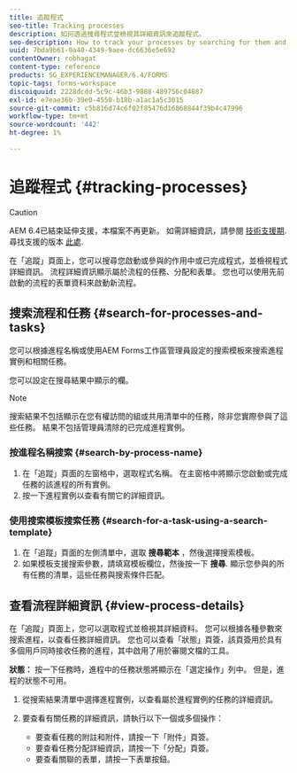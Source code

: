 ```yaml
---
title: 追蹤程式
seo-title: Tracking processes
description: 如何透過搜尋程式並檢視其詳細資訊來追蹤程式。
seo-description: How to track your processes by searching for them and viewing their details.
uuid: 7bda9b61-0a40-4349-9aee-dc6636e5e692
contentOwner: robhagat
content-type: reference
products: SG_EXPERIENCEMANAGER/6.4/FORMS
topic-tags: forms-workspace
discoiquuid: 2228dcdd-5c9c-46b3-9888-489756c04887
exl-id: e7eae36b-39e0-4550-b18b-a1ac1a5c3015
source-git-commit: c5b816d74c6f02f85476d16868844f39b4c47996
workflow-type: tm+mt
source-wordcount: '442'
ht-degree: 1%

---
```


# 追蹤程式 {#tracking-processes}

>[!CAUTION]
>
>AEM 6.4已結束延伸支援，本檔案不再更新。 如需詳細資訊，請參閱 [技術支援期](https://helpx.adobe.com//tw/support/programs/eol-matrix.html). 尋找支援的版本 [此處](https://experienceleague.adobe.com/docs/).

在「追蹤」頁面上，您可以搜尋您啟動或參與的作用中或已完成程式，並檢視程式詳細資訊。 流程詳細資訊顯示屬於流程的任務、分配和表單。 您也可以使用先前啟動的流程的表單資料來啟動新流程。

## 搜索流程和任務 {#search-for-processes-and-tasks}

您可以根據進程名稱或使用AEM Forms工作區管理員設定的搜索模板來搜索進程實例和相關任務。

您可以設定在搜尋結果中顯示的欄。

>[!NOTE]
>
>搜索結果不包括顯示在您有權訪問的組或共用清單中的任務，除非您實際參與了這些任務。 結果不包括管理員清除的已完成進程實例。

### 按進程名稱搜索 {#search-by-process-name}

1. 在「追蹤」頁面的左窗格中，選取程式名稱。 在主窗格中將顯示您啟動或完成任務的該進程的所有實例。
1. 按一下進程實例以查看有關它的詳細資訊。

### 使用搜索模板搜索任務 {#search-for-a-task-using-a-search-template}

1. 在「追蹤」頁面的左側清單中，選取 **搜尋範本** ，然後選擇搜索模板。
1. 如果模板支援搜索參數，請填寫模板欄位，然後按一下 **搜尋**. 顯示您參與的所有任務的清單，這些任務與搜索條件匹配。

## 查看流程詳細資訊 {#view-process-details}

在「追蹤」頁面上，您可以選取程式並檢視其詳細資料。 您可以根據各種參數來搜索進程，以查看任務詳細資訊。 您也可以查看「狀態」頁簽，該頁簽用於具有多個用戶同時接收任務的進程，其中啟用了用於審閱文檔的工具。

**狀態：** 按一下任務時，進程中的任務狀態將顯示在「選定操作」列中。 但是，進程的狀態不可用。

1. 從搜索結果清單中選擇進程實例，以查看屬於進程實例的任務的詳細資訊。
1. 要查看有關任務的詳細資訊，請執行以下一個或多個操作：

   * 要查看任務的附註和附件，請按一下「附件」頁簽。
   * 要查看任務分配詳細資訊，請按一下「分配」頁簽。
   * 要查看關聯的表單，請按一下表單按鈕。
